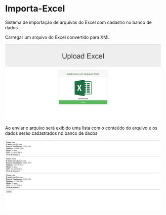 # Importa-Excel
Sistema de importação de arquivos do Excel com cadastro no banco de dados






Carregar um arquivo do Excel convertido para XML


![alt tag](https://github.com/evandrogouveia/Importa-Excel/blob/master/index.JPG)






Ao enviar o arquivo será exibido uma lista com o conteúdo do arquivo e os dados seráo cadastrados no banco de dados 


![alt tag](https://github.com/evandrogouveia/Importa-Excel/blob/master/processado.JPG)



